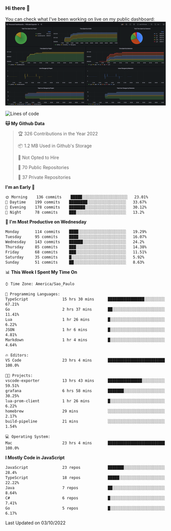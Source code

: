 ### Hi there 👋

<!--
**guicaulada/guicaulada** is a ✨ _special_ ✨ repository because its `README.md` (this file) appears on your GitHub profile.

Here are some ideas to get you started:

- 🔭 I’m currently working on ...
- 🌱 I’m currently learning ...
- 👯 I’m looking to collaborate on ...
- 🤔 I’m looking for help with ...
- 💬 Ask me about ...
- 📫 How to reach me: ...
- 😄 Pronouns: ...
- ⚡ Fun fact: ...
-->

You can check what I've been working on live on my public dashboard:
[![Grafana dashboard](./img/dashboard.png)](https://guicaulada.grafana.net/public-dashboards/e00f2ad838544b02826e8c075c05df45?orgId=1&refresh=30s)

<!--START_SECTION:waka-->
![Lines of code](https://img.shields.io/badge/From%20Hello%20World%20I%27ve%20Written-2.6%20million%20lines%20of%20code-blue)

**🐱 My Github Data** 

> 🏆 326 Contributions in the Year 2022
 > 
> 📦 1.2 MB Used in Github's Storage 
 > 
> 🚫 Not Opted to Hire
 > 
> 📜 70 Public Repositories 
 > 
> 🔑 37 Private Repositories  
 > 
**I'm an Early 🐤** 

```text
🌞 Morning    136 commits    █████░░░░░░░░░░░░░░░░░░░░   23.01% 
🌆 Daytime    199 commits    ████████░░░░░░░░░░░░░░░░░   33.67% 
🌃 Evening    178 commits    ███████░░░░░░░░░░░░░░░░░░   30.12% 
🌙 Night      78 commits     ███░░░░░░░░░░░░░░░░░░░░░░   13.2%

```
📅 **I'm Most Productive on Wednesday** 

```text
Monday       114 commits    ████░░░░░░░░░░░░░░░░░░░░░   19.29% 
Tuesday      95 commits     ████░░░░░░░░░░░░░░░░░░░░░   16.07% 
Wednesday    143 commits    ██████░░░░░░░░░░░░░░░░░░░   24.2% 
Thursday     85 commits     ███░░░░░░░░░░░░░░░░░░░░░░   14.38% 
Friday       68 commits     ███░░░░░░░░░░░░░░░░░░░░░░   11.51% 
Saturday     35 commits     █░░░░░░░░░░░░░░░░░░░░░░░░   5.92% 
Sunday       51 commits     ██░░░░░░░░░░░░░░░░░░░░░░░   8.63%

```


📊 **This Week I Spent My Time On** 

```text
⌚︎ Time Zone: America/Sao_Paulo

💬 Programming Languages: 
TypeScript               15 hrs 30 mins      ████████████████░░░░░░░░░   67.21% 
Go                       2 hrs 37 mins       ██░░░░░░░░░░░░░░░░░░░░░░░   11.41% 
Lua                      1 hr 26 mins        █░░░░░░░░░░░░░░░░░░░░░░░░   6.22% 
JSON                     1 hr 6 mins         █░░░░░░░░░░░░░░░░░░░░░░░░   4.81% 
Markdown                 1 hr 4 mins         █░░░░░░░░░░░░░░░░░░░░░░░░   4.64%

🔥 Editors: 
VS Code                  23 hrs 4 mins       █████████████████████████   100.0%

🐱‍💻 Projects: 
vscode-exporter          13 hrs 43 mins      ███████████████░░░░░░░░░░   59.51% 
grafana                  6 hrs 58 mins       ███████░░░░░░░░░░░░░░░░░░   30.25% 
lua-prom-client          1 hr 26 mins        █░░░░░░░░░░░░░░░░░░░░░░░░   6.22% 
homebrew                 29 mins             ░░░░░░░░░░░░░░░░░░░░░░░░░   2.17% 
build-pipeline           21 mins             ░░░░░░░░░░░░░░░░░░░░░░░░░   1.54%

💻 Operating System: 
Mac                      23 hrs 4 mins       █████████████████████████   100.0%

```

**I Mostly Code in JavaScript** 

```text
JavaScript               23 repos            ███████░░░░░░░░░░░░░░░░░░   28.4% 
TypeScript               18 repos            █████░░░░░░░░░░░░░░░░░░░░   22.22% 
Java                     7 repos             ██░░░░░░░░░░░░░░░░░░░░░░░   8.64% 
C#                       6 repos             █░░░░░░░░░░░░░░░░░░░░░░░░   7.41% 
Go                       5 repos             █░░░░░░░░░░░░░░░░░░░░░░░░   6.17%

```



 Last Updated on 03/10/2022
<!--END_SECTION:waka-->
